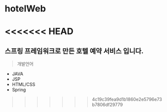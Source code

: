# hotelWeb
<<<<<<< HEAD
=======
## 스프링 프레임워크로 만든 호텔 예약 서비스 입니다.

> 개발언어
 * JAVA
 * JSP
 * HTML/CSS
 * Spring
>>>>>>> 4c19c39fea9d1b1860e2e5796e73b7806df29779
